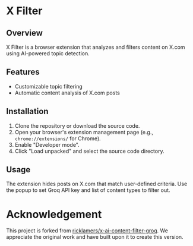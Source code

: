 # X Filter

## Overview
X Filter is a browser extension that analyzes and filters content on X.com using AI-powered topic detection.

## Features
- Customizable topic filtering
- Automatic content analysis of X.com posts

## Installation
1. Clone the repository or download the source code.
2. Open your browser's extension management page (e.g., `chrome://extensions/` for Chrome).
3. Enable "Developer mode".
4. Click "Load unpacked" and select the source code directory.

## Usage
The extension hides posts on X.com that match user-defined criteria. Use the popup to set Groq API key and list of content types to filter out.

# Acknowledgement
This project is forked from [ricklamers/x-ai-content-filter-groq](https://github.com/ricklamers/x-ai-content-filter-groq). We appreciate the original work and have built upon it to create this version.